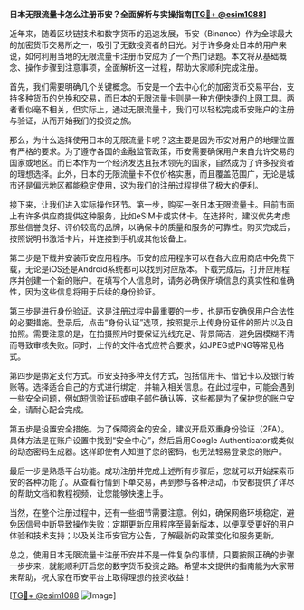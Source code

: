 **日本无限流量卡怎么注册币安？全面解析与实操指南[[TG💪+ @esim1088](https://t.me/s/esim1088)]**

近年来，随着区块链技术和数字货币的迅速发展，币安（Binance）作为全球最大的加密货币交易所之一，吸引了无数投资者的目光。对于许多身处日本的用户来说，如何利用当地的无限流量卡注册币安成为了一个热门话题。本文将从基础概念、操作步骤到注意事项，全面解析这一过程，帮助大家顺利完成注册。

首先，我们需要明确几个关键概念。币安是一个去中心化的加密货币交易平台，支持多种货币的兑换和交易，而日本的无限流量卡则是一种方便快捷的上网工具。两者看似毫不相关，但实际上，通过无限流量卡，我们可以轻松完成币安账户的注册与验证，从而开始我们的投资之旅。

那么，为什么选择使用日本的无限流量卡呢？这主要是因为币安对用户的地理位置有严格的要求。为了遵守各国的金融监管政策，币安需要确保用户来自允许交易的国家或地区。而日本作为一个经济发达且技术领先的国家，自然成为了许多投资者的理想选择。此外，日本的无限流量卡不仅价格实惠，而且覆盖范围广，无论是城市还是偏远地区都能稳定使用，这为我们的注册过程提供了极大的便利。

接下来，让我们进入实际操作环节。第一步，购买一张日本无限流量卡。目前市面上有许多供应商提供这种服务，比如eSIM卡或实体卡。在选择时，建议优先考虑那些信誉良好、评价较高的品牌，以确保卡的质量和服务的可靠性。购买完成后，按照说明书激活卡片，并连接到手机或其他设备上。

第二步是下载并安装币安应用程序。币安的应用程序可以在各大应用商店中免费下载，无论是iOS还是Android系统都可以找到对应版本。下载完成后，打开应用程序并创建一个新的账户。在填写个人信息时，请务必确保所填信息的真实性和准确性，因为这些信息将用于后续的身份验证。

第三步是进行身份验证。这是注册过程中最重要的一步，也是币安确保用户合法性的必要措施。登录后，点击“身份认证”选项，按照提示上传身份证件的照片以及自拍照。需要注意的是，在拍摄照片时要保证光线充足、背景简洁，避免因模糊不清而导致审核失败。同时，上传的文件格式应符合要求，如JPEG或PNG等常见格式。

第四步是绑定支付方式。币安支持多种支付方式，包括信用卡、借记卡以及银行转账等。选择适合自己的方式进行绑定，并输入相关信息。在此过程中，可能会遇到一些安全问题，例如短信验证码或电子邮件确认等，这些都是为了保护您的账户安全，请耐心配合完成。

第五步是设置安全措施。为了保障资金的安全，建议开启双重身份验证（2FA）。具体方法是在账户设置中找到“安全中心”，然后启用Google Authenticator或类似的动态密码生成器。这样即使有人知道了您的密码，也无法轻易登录您的账户。

最后一步是熟悉平台功能。成功注册并完成上述所有步骤后，您就可以开始探索币安的各种功能了。从查看行情到下单交易，再到参与各种活动，币安都提供了详尽的帮助文档和教程视频，让您能够快速上手。

当然，在整个注册过程中，还有一些细节需要注意。例如，确保网络环境稳定，避免因信号中断导致操作失败；定期更新应用程序至最新版本，以便享受更好的用户体验和技术支持；以及关注币安官方公告，了解最新的政策变化和服务更新。

总之，使用日本无限流量卡注册币安并不是一件复杂的事情，只要按照正确的步骤一步步来，就能顺利开启您的数字货币投资之路。希望本文提供的指南能为大家带来帮助，祝大家在币安平台上取得理想的投资收益！

[[TG💪+ @esim1088](https://t.me/s/esim1088) ![Image](https://i.postimg.cc/4NQfJmqS/Snipaste-2025-05-13-00-14-12.png)]